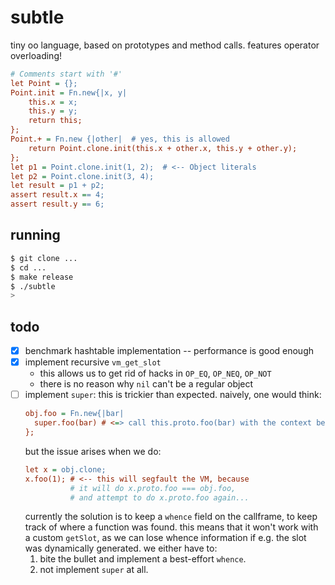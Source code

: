 # subtle

tiny oo language, based on prototypes and method calls.
features operator overloading!

```cfg
# Comments start with '#'
let Point = {};
Point.init = Fn.new{|x, y|
    this.x = x;
    this.y = y;
    return this;
};
Point.+ = Fn.new {|other|  # yes, this is allowed
    return Point.clone.init(this.x + other.x, this.y + other.y);
};
let p1 = Point.clone.init(1, 2);  # <-- Object literals
let p2 = Point.clone.init(3, 4);
let result = p1 + p2;
assert result.x == 4;
assert result.y == 6;
```

## running

```sh
$ git clone ...
$ cd ...
$ make release
$ ./subtle
>
```

## todo

- [x] benchmark hashtable implementation -- performance is good enough
- [x] implement recursive `vm_get_slot`
  - this allows us to get rid of hacks in `OP_EQ`, `OP_NEQ`, `OP_NOT`
  - there is no reason why `nil` can't be a regular object
- [ ] implement `super`: this is trickier than expected. naively, one would think:
  ```cfg
  obj.foo = Fn.new{|bar|
    super.foo(bar) # <=> call this.proto.foo(bar) with the context being `this`
  };
  ```
  but the issue arises when we do:
  ```cfg
  let x = obj.clone;
  x.foo(1); # <-- this will segfault the VM, because
            # it will do x.proto.foo === obj.foo,
            # and attempt to do x.proto.foo again...
  ```
  currently the solution is to keep a `whence` field on the callframe, to keep track of where a function was found. this means that it won't work with a custom `getSlot`, as we can lose whence information if e.g. the slot was dynamically generated. we either have to:
  1. bite the bullet and implement a best-effort `whence`.
  2. not implement `super` at all.
